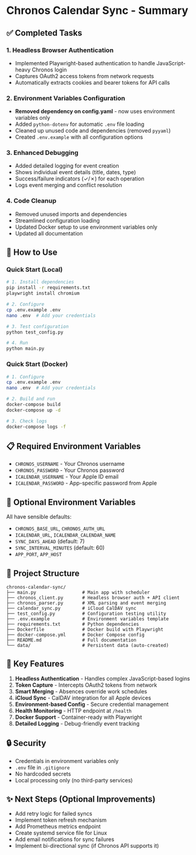 # Chronos Calendar Sync - Summary

## ✅ Completed Tasks

### 1. Headless Browser Authentication
- Implemented Playwright-based authentication to handle JavaScript-heavy Chronos login
- Captures OAuth2 access tokens from network requests
- Automatically extracts cookies and bearer tokens for API calls

### 2. Environment Variables Configuration
- **Removed dependency on config.yaml** - now uses environment variables only
- Added `python-dotenv` for automatic `.env` file loading
- Cleaned up unused code and dependencies (removed `pyyaml`)
- Created `.env.example` with all configuration options

### 3. Enhanced Debugging
- Added detailed logging for event creation
- Shows individual event details (title, dates, type)
- Success/failure indicators (✓/✗) for each operation
- Logs event merging and conflict resolution

### 4. Code Cleanup
- Removed unused imports and dependencies
- Streamlined configuration loading
- Updated Docker setup to use environment variables only
- Updated all documentation

## 🚀 How to Use

### Quick Start (Local)

```bash
# 1. Install dependencies
pip install -r requirements.txt
playwright install chromium

# 2. Configure
cp .env.example .env
nano .env  # Add your credentials

# 3. Test configuration
python test_config.py

# 4. Run
python main.py
```

### Quick Start (Docker)

```bash
# 1. Configure
cp .env.example .env
nano .env  # Add your credentials

# 2. Build and run
docker-compose build
docker-compose up -d

# 3. Check logs
docker-compose logs -f
```

## 📋 Required Environment Variables

- `CHRONOS_USERNAME` - Your Chronos username
- `CHRONOS_PASSWORD` - Your Chronos password  
- `ICALENDAR_USERNAME` - Your Apple ID email
- `ICALENDAR_PASSWORD` - App-specific password from Apple

## 🔧 Optional Environment Variables

All have sensible defaults:
- `CHRONOS_BASE_URL`, `CHRONOS_AUTH_URL`
- `ICALENDAR_URL`, `ICALENDAR_CALENDAR_NAME`
- `SYNC_DAYS_AHEAD` (default: 7)
- `SYNC_INTERVAL_MINUTES` (default: 60)
- `APP_PORT`, `APP_HOST`

## 📁 Project Structure

```
chronos-calendar-sync/
├── main.py                 # Main app with scheduler
├── chronos_client.py       # Headless browser auth + API client
├── chronos_parser.py       # XML parsing and event merging
├── calendar_sync.py        # iCloud CalDAV sync
├── test_config.py          # Configuration testing utility
├── .env.example            # Environment variables template
├── requirements.txt        # Python dependencies
├── Dockerfile              # Docker build with Playwright
├── docker-compose.yml      # Docker Compose config
├── README.md               # Full documentation
└── data/                   # Persistent data (auto-created)
```

## 🎯 Key Features

1. **Headless Authentication** - Handles complex JavaScript-based logins
2. **Token Capture** - Intercepts OAuth2 tokens from network
3. **Smart Merging** - Absences override work schedules
4. **iCloud Sync** - CalDAV integration for all Apple devices
5. **Environment-based Config** - Secure credential management
6. **Health Monitoring** - HTTP endpoint at `/health`
7. **Docker Support** - Container-ready with Playwright
8. **Detailed Logging** - Debug-friendly event tracking

## 🔒 Security

- Credentials in environment variables only
- `.env` file in `.gitignore`
- No hardcoded secrets
- Local processing only (no third-party services)

## ✨ Next Steps (Optional Improvements)

- Add retry logic for failed syncs
- Implement token refresh mechanism
- Add Prometheus metrics endpoint
- Create systemd service file for Linux
- Add email notifications for sync failures
- Implement bi-directional sync (if Chronos API supports it)
